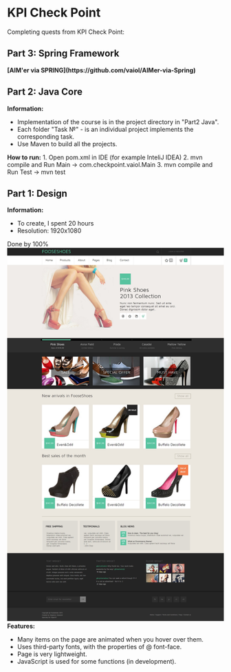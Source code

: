 # KPI Check Point
<p>Completing quests from KPI Check Point: </p>
<h2>Part 3: Spring Framework</h2>
<b>[AIM'er via SPRING](https://github.com/vaiol/AIMer-via-Spring)</b>
<h2>Part 2: Java Core</h2>
<b>Information:</b>
<ul>
        <li> 
               Implementation of the course is in the project directory in "Part2 Java".
        </li>
        <li> 
                 Each folder "Task №" - is an individual project implements the corresponding task.
        </li>
        <li> 
                  Use Maven to build all the projects.
        </li>
</ul>
<b>How to run:</b>
1. Open pom.xml in IDE (for example InteliJ IDEA)
2. mvn compile and Run Main -> com.checkpoint.vaiol.Main
3. mvn compile and Run Test -> mvn test

<h2>Part 1: Design</h2>
<b>Information:</b>
<ul>
        <li> 
               To create, I spent 20 hours
        </li>
        <li> 
                Resolution: 1920x1080
        </li>

</ul>
Done by 100%
<img src="https://raw.githubusercontent.com/vaiol/10perCP/master/Part1%20HTML+CSS/WhatHasBeenDone.jpg"></img>
<b>Features:</b>
<ul>
        <li> 
                Many items on the page are animated when you hover over them.
        </li>
        <li> 
                Uses third-party fonts, with the properties of @ font-face.
        </li>
        <li> 
                Page is very lightweight.
        </li>
        <li> 
                JavaScript is used for some functions (in development).
        </li>
</ul>
